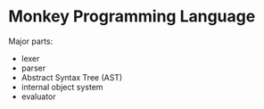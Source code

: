 # Monkey Programming Language

Major parts:

- lexer
- parser
- Abstract Syntax Tree (AST)
- internal object system
- evaluator
